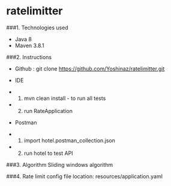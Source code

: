 # ratelimitter
###1. Technologies used
- Java 8
- Maven 3.8.1

###2. Instructions
- Github : git clone https://github.com/Yoshinaz/ratelimitter.git

- IDE
- 1. mvn clean install - to run all tests
- 2. run RateApplication

- Postman
- 1. import hotel.postman_collection.json
- 2. run hotel to test API

###3. Algorithm
   Sliding windows algorithm

###4. Rate limit config
   file location: resources/application.yaml